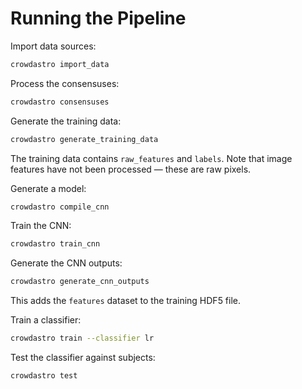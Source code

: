 # Running the Pipeline

Import data sources:

```bash
crowdastro import_data
```

Process the consensuses:

```bash
crowdastro consensuses
```

Generate the training data:

```bash
crowdastro generate_training_data
```

The training data contains `raw_features` and `labels`. Note that image features have not been processed &mdash; these are raw pixels.

Generate a model:

```bash
crowdastro compile_cnn
```

Train the CNN:

```bash
crowdastro train_cnn
```

Generate the CNN outputs:

```bash
crowdastro generate_cnn_outputs
```

This adds the `features` dataset to the training HDF5 file.

Train a classifier:

```bash
crowdastro train --classifier lr
```

Test the classifier against subjects:

```bash
crowdastro test
```
